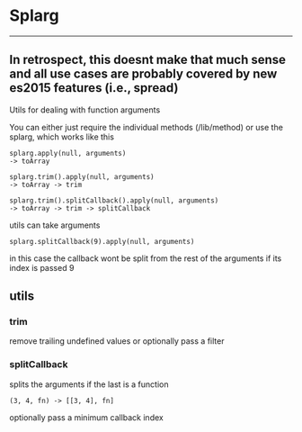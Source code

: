 # Splarg

---
In retrospect, this doesnt make that much sense and all use cases are probably covered by new es2015 features (i.e., spread)
---

Utils for dealing with function arguments

You can either just require the individual methods (/lib/method)
or use the splarg, which works like this

	splarg.apply(null, arguments)
	-> toArray

	splarg.trim().apply(null, arguments)
	-> toArray -> trim

	splarg.trim().splitCallback().apply(null, arguments)
	-> toArray -> trim -> splitCallback

utils can take arguments

	splarg.splitCallback(9).apply(null, arguments)

in this case the callback wont be split from the rest of the arguments
if its index is passed 9

## utils

### trim
remove trailing undefined values or optionally pass a filter

### splitCallback
splits the arguments if the last is a function

	(3, 4, fn) -> [[3, 4], fn]

optionally pass a minimum callback index
